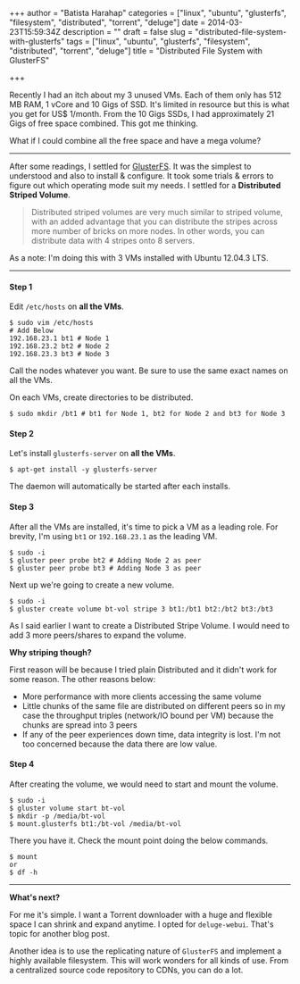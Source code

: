 +++
author = "Batista Harahap"
categories = ["linux", "ubuntu", "glusterfs", "filesystem", "distributed", "torrent", "deluge"]
date = 2014-03-23T15:59:34Z
description = ""
draft = false
slug = "distributed-file-system-with-glusterfs"
tags = ["linux", "ubuntu", "glusterfs", "filesystem", "distributed", "torrent", "deluge"]
title = "Distributed File System with GlusterFS"

+++


Recently I had an itch about my 3 unused VMs. Each of them only has 512 MB RAM, 1 vCore and 10 Gigs of SSD. It's limited in resource but this is what you get for US$ 1/month. From the 10 Gigs SSDs, I had approximately 21 Gigs of free space combined. This got me thinking.

What if I could combine all the free space and have a mega volume?

---

After some readings, I settled for [GlusterFS](http://glusterfs.org). It was the simplest to understood and also to install & configure. It took some trials & errors to figure out which operating mode suit my needs. I settled for a __Distributed Striped Volume__.

> Distributed striped volumes are very much similar to striped volume, with an added advantage that you can distribute the stripes across more number of bricks on more nodes. In other words, you can distribute data with 4 stripes onto 8 servers.

As a note: I'm doing this with 3 VMs installed with Ubuntu 12.04.3 LTS.

---

#### Step 1

Edit `/etc/hosts` on **all the VMs**.

```
$ sudo vim /etc/hosts
# Add Below
192.168.23.1 bt1 # Node 1
192.168.23.2 bt2 # Node 2
192.168.23.3 bt3 # Node 3
```

Call the nodes whatever you want. Be sure to use the same exact names on all the VMs.

On each VMs, create directories to be distributed.

```
$ sudo mkdir /bt1 # bt1 for Node 1, bt2 for Node 2 and bt3 for Node 3
```

#### Step 2

Let's install `glusterfs-server` on **all the VMs**.

```
$ apt-get install -y glusterfs-server
```

The daemon will automatically be started after each installs.

#### Step 3

After all the VMs are installed, it's time to pick a VM as a leading role. For brevity, I'm using `bt1` or `192.168.23.1` as the leading VM.

```
$ sudo -i
$ gluster peer probe bt2 # Adding Node 2 as peer
$ gluster peer probe bt3 # Adding Node 3 as peer
```

Next up we're going to create a new volume.

```
$ sudo -i
$ gluster create volume bt-vol stripe 3 bt1:/bt1 bt2:/bt2 bt3:/bt3
```

As I said earlier I want to create a Distributed Stripe Volume. I would need to add 3 more peers/shares to expand the volume. 

**Why striping though?**

First reason will be because I tried plain Distributed and it didn't work for some reason. The other reasons below:

* More performance with more clients accessing the same volume
* Little chunks of the same file are distributed on different peers so in my case the throughput triples (network/IO bound per VM) because the chunks are spread into 3 peers
* If any of the peer experiences down time, data integrity is lost. I'm not too concerned because the data there are low value.

#### Step 4

After creating the volume, we would need to start and mount the volume.

```
$ sudo -i
$ gluster volume start bt-vol
$ mkdir -p /media/bt-vol
$ mount.glusterfs bt1:/bt-vol /media/bt-vol
```

There you have it. Check the mount point doing the below commands.

```
$ mount
or
$ df -h
```

---

**What's next?**

For me it's simple. I want a Torrent downloader with a huge and flexible space I can shrink and expand anytime. I opted for `deluge-webui`. That's topic for another blog post.

Another idea is to use the replicating nature of `GlusterFS` and implement a highly available filesystem. This will work wonders for all kinds of use. From a centralized source code repository to CDNs, you can do a lot.